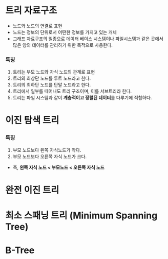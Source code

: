 # 트리 자료구조
- 노드와 노드의 연결로 표현
- 노드는 정보의 단위로서 어떤한 정보를 가지고 있는 개체
- 그래프 자료구조의 일종으로 데이터 베이스 시스템이나 파일시스템과 같은 곳에서 많은 양의 데이터를 관리하기 위한 목적으로 사용한다.

### 특징 
1. 트리는 부모 노드와 자식 노드의 관계로 표현
2. 트리의 최상단 노드를 루트 노드라고 한다. 
3. 트리의 최하단 노드를 단말 노드라고 한다. 
4. 트리에서 일부를 떼어내도 트리 구조이며, 이를 서브트리라 한다. 
5. 트리는 파일 시스템과 같이 **계층적이고 정렬된 데이터**를  다루기에 적합하다.

# 이진 탐색 트리
### 특징 
1. 부모 노드보다 왼쪽 자식노드가 작다.
2. 부모 노드보다 오른쪽 자식 노드가 크다.
- 즉, **왼쪽 자식 노드 < 부모노드 < 오른쪽 자식 노드**

# 완전 이진 트리

# 최소 스패닝 트리 (Minimum Spanning Tree)

# B-Tree